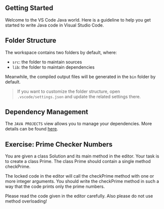 ## Getting Started

Welcome to the VS Code Java world. Here is a guideline to help you get started to write Java code in Visual Studio Code.

## Folder Structure

The workspace contains two folders by default, where:

- `src`: the folder to maintain sources
- `lib`: the folder to maintain dependencies

Meanwhile, the compiled output files will be generated in the `bin` folder by default.

> If you want to customize the folder structure, open `.vscode/settings.json` and update the related settings there.

## Dependency Management

The `JAVA PROJECTS` view allows you to manage your dependencies. More details can be found [here](https://github.com/microsoft/vscode-java-dependency#manage-dependencies).


## Exercise: Prime Checker Numbers

You are given a class Solution and its main method in the editor. Your task is to create a class Prime. The class Prime should contain a single method checkPrime.

The locked code in the editor will call the checkPrime method with one or more integer arguments. You should write the checkPrime method in such a way that the code prints only the prime numbers.

Please read the code given in the editor carefully. Also please do not use method overloading!